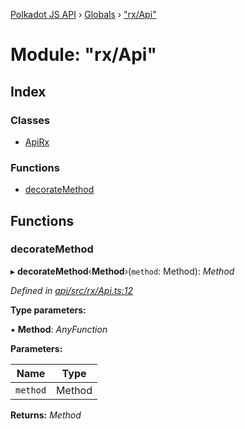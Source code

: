 [Polkadot JS API](../README.md) › [Globals](../globals.md) › ["rx/Api"](_rx_api_.md)

# Module: "rx/Api"

## Index

### Classes

* [ApiRx](../classes/_rx_api_.apirx.md)

### Functions

* [decorateMethod](_rx_api_.md#decoratemethod)

## Functions

###  decorateMethod

▸ **decorateMethod**‹**Method**›(`method`: Method): *Method*

*Defined in [api/src/rx/Api.ts:12](https://github.com/polkadot-js/api/blob/6a9e3d80f1/packages/api/src/rx/Api.ts#L12)*

**Type parameters:**

▪ **Method**: *AnyFunction*

**Parameters:**

Name | Type |
------ | ------ |
`method` | Method |

**Returns:** *Method*
